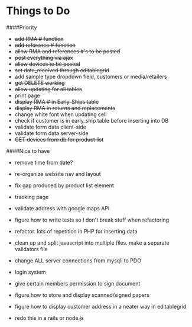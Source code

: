 # Things to Do

####Priority
- ~~add RMA # function~~
- ~~add reference # function~~
- ~~allow RMA and references #'s to be posted~~
- ~~post everything via ajax~~
- ~~allow devices to be posted~~
- ~~set date_received through editablegrid~~
- add sample type dropdown field, customers or media/retailers
- ~~get DELETE working~~
- ~~allow updating for all tables~~
- print page
- ~~display RMA # in Early-Ships table~~
- ~~display RMA in returns and replacements~~
- change white font when updating cell
- check if customer is in early_ship table before inserting into DB
- validate form data client-side 
- validate form data server-side
- ~~GET devices from db for product list~~

####Nice to have

- remove time from date?
- re-organize website nav and layout
- fix gap produced by product list element
- tracking page
- validate address with google maps API
- figure how to write tests so I don't break stuff when refactoring
- refactor. lots of repetition in PHP for inserting data
- clean up and split javascript into multiple files. make a separate validators file
- change ALL server connections from mysqli to PDO
- login system
- give certain members permission to sign document
- figure how to store and display scanned/signed papers
- figure how to display customer address in a neater way in editablegrid

- redo this in a rails or node.js 